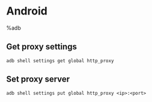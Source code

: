 # Android
%adb

## Get proxy settings

```
adb shell settings get global http_proxy
```

## Set proxy server

```
adb shell settings put global http_proxy <ip>:<port>
```
